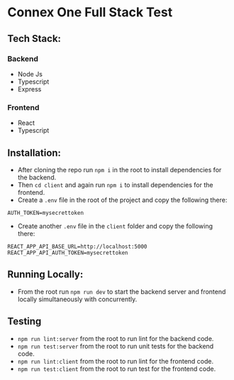 # Connex One Full Stack Test

## Tech Stack:

### Backend

- Node Js
- Typescript
- Express

### Frontend

- React
- Typescript

## Installation:

- After cloning the repo run `npm i` in the root to install dependencies for the backend.
- Then `cd client` and again run `npm i` to install dependencies for the frontend.
- Create a `.env` file in the root of the project and copy the following there:

```
AUTH_TOKEN=mysecrettoken
```

- Create another `.env` file in the `client` folder and copy the following there:

```
REACT_APP_API_BASE_URL=http://localhost:5000
REACT_APP_API_AUTH_TOKEN=mysecrettoken
```

## Running Locally:

- From the root run `npm run dev` to start the backend server and frontend locally simultaneously with concurrently.

## Testing

- `npm run lint:server` from the root to run lint for the backend code.
- `npm run test:server` from the root to run unit tests for the backend code.
- `npm run lint:client` from the root to run lint for the frontend code.
- `npm run test:client` from the root to run test for the frontend code.
